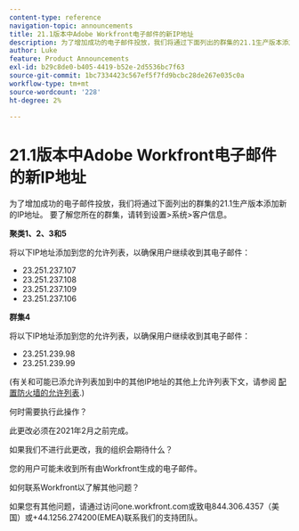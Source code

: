 ```yaml
---
content-type: reference
navigation-topic: announcements
title: 21.1版本中Adobe Workfront电子邮件的新IP地址
description: 为了增加成功的电子邮件投放，我们将通过下面列出的群集的21.1生产版本添加新的IP地址。 要确定您的实例所在的群集，请转到Setup &gt;系统&gt;客户信息。
author: Luke
feature: Product Announcements
exl-id: b29c8de0-b405-4419-b52e-2d5536bc7f63
source-git-commit: 1bc7334423c567ef5f7fd9bcbc28de267e035c0a
workflow-type: tm+mt
source-wordcount: '228'
ht-degree: 2%

---
```


# 21.1版本中Adobe Workfront电子邮件的新IP地址

为了增加成功的电子邮件投放，我们将通过下面列出的群集的21.1生产版本添加新的IP地址。 要了解您所在的群集，请转到设置>系统>客户信息。

**聚类1、2、3和5**

将以下IP地址添加到您的允许列表，以确保用户继续收到其电子邮件：

* 23.251.237.107
* 23.251.237.108
* 23.251.237.109
* 23.251.237.106

**群集4**

将以下IP地址添加到您的允许列表，以确保用户继续收到其电子邮件：

* 23.251.239.98
* 23.251.239.99

(有关和可能已添允许列表加到中的其他IP地址的其他上允许列表下文，请参阅 [配置防火墙的允许列表](../../../administration-and-setup/get-started-wf-administration/configure-your-firewall.md).)

何时需要执行此操作？

此更改必须在2021年2月之前完成。

如果我们不进行此更改，我的组织会期待什么？

您的用户可能未收到所有由Workfront生成的电子邮件。

如何联系Workfront以了解其他问题？

如果您有其他问题，请通过访问one.workfront.com或致电844.306.4357（美国）或+44.1256.274200(EMEA)联系我们的支持团队。
